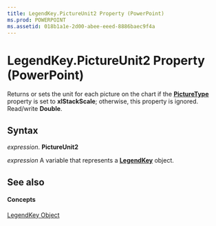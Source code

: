 ```yaml
---
title: LegendKey.PictureUnit2 Property (PowerPoint)
ms.prod: POWERPOINT
ms.assetid: 018b1a1e-2d00-abee-eeed-8886baec9f4a
---
```



# LegendKey.PictureUnit2 Property (PowerPoint)

Returns or sets the unit for each picture on the chart if the  **[PictureType](legendkey-picturetype-property-powerpoint.md)** property is set to **xlStackScale**; otherwise, this property is ignored. Read/write **Double**.


## Syntax

 _expression_. **PictureUnit2**

 _expression_ A variable that represents a **[LegendKey](legendkey-object-powerpoint.md)** object.


## See also


#### Concepts


[LegendKey Object](legendkey-object-powerpoint.md)

